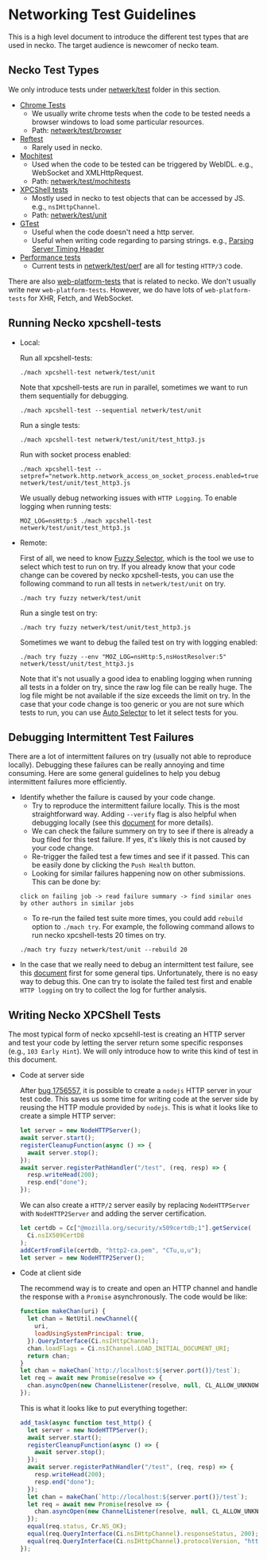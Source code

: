 # Networking Test Guidelines

This is a high level document to introduce the different test types that are used in necko. The target audience is newcomer of necko team.

## Necko Test Types

We only introduce tests under [netwerk/test](https://searchfox.org/mozilla-central/source/netwerk/test) folder in this section.

- [Chrome Tests](https://firefox-source-docs.mozilla.org/testing/chrome-tests/index.html)
  - We usually write chrome tests when the code to be tested needs a browser windows to load some particular resources.
  - Path: [netwerk/test/browser](https://searchfox.org/mozilla-central/source/netwerk/test/browser)
- [Reftest](https://firefox-source-docs.mozilla.org/testing/webrender/index.html)
  - Rarely used in necko.
- [Mochitest](https://firefox-source-docs.mozilla.org/testing/mochitest-plain/index.html)
  - Used when the code to be tested can be triggered by WebIDL. e.g., WebSocket and XMLHttpRequest.
  - Path: [netwerk/test/mochitests](https://searchfox.org/mozilla-central/source/netwerk/test/mochitests)
- [XPCShell tests](https://firefox-source-docs.mozilla.org/testing/xpcshell/index.html#xpcshell-tests)
  - Mostly used in necko to test objects that can be accessed by JS. e.g., `nsIHttpChannel`.
  - Path: [netwerk/test/unit](https://searchfox.org/mozilla-central/source/netwerk/test/unit)
- [GTest](https://firefox-source-docs.mozilla.org/gtest/index.html)
  - Useful when the code doesn't need a http server.
  - Useful when writing code regarding to parsing strings. e.g., [Parsing Server Timing Header](https://searchfox.org/mozilla-central/rev/0249c123e74640ed91edeabba00649ef4d929372/netwerk/test/gtest/TestServerTimingHeader.cpp)
- [Performance tests](https://firefox-source-docs.mozilla.org/testing/perfdocs/index.html)
  - Current tests in [netwerk/test/perf](https://searchfox.org/mozilla-central/source/netwerk/test/perf) are all for testing `HTTP/3` code.

There are also [web-platform-tests](https://firefox-source-docs.mozilla.org/web-platform/index.html) that is related to necko. We don't usually write new `web-platform-tests`. However, we do have lots of `web-platform-tests` for XHR, Fetch, and WebSocket.

## Running Necko xpcshell-tests

- Local:

  Run all xpcshell-tests:

  ```console
  ./mach xpcshell-test netwerk/test/unit
  ```

  Note that xpcshell-tests are run in parallel, sometimes we want to run them sequentially for debugging.

  ```console
  ./mach xpcshell-test --sequential netwerk/test/unit
  ```

  Run a single tests:

  ```console
  ./mach xpcshell-test netwerk/test/unit/test_http3.js
  ```

  Run with socket process enabled:

  ```console
  ./mach xpcshell-test --setpref="network.http.network_access_on_socket_process.enabled=true" netwerk/test/unit/test_http3.js
  ```

  We usually debug networking issues with `HTTP Logging`. To enable logging when running tests:

  ```console
  MOZ_LOG=nsHttp:5 ./mach xpcshell-test netwerk/test/unit/test_http3.js
  ```

- Remote:

  First of all, we need to know [Fuzzy Selector](https://firefox-source-docs.mozilla.org/tools/try/selectors/fuzzy.html), which is the tool we use to select which test to run on try. If you already know that your code change can be covered by necko xpcshell-tests, you can use the following command to run all tests in `netwerk/test/unit` on try.

  ```console
  ./mach try fuzzy netwerk/test/unit
  ```

  Run a single test on try:

  ```console
  ./mach try fuzzy netwerk/test/unit/test_http3.js
  ```

  Sometimes we want to debug the failed test on try with logging enabled:

  ```console
  ./mach try fuzzy --env "MOZ_LOG=nsHttp:5,nsHostResolver:5" netwerk/tesst/unit/test_http3.js
  ```

  Note that it's not usually a good idea to enabling logging when running all tests in a folder on try, since the raw log file can be really huge. The log file might be not available if the size exceeds the limit on try.
  In the case that your code change is too generic or you are not sure which tests to run, you can use [Auto Selector](https://firefox-source-docs.mozilla.org/tools/try/selectors/auto.html) to let it select tests for you.

## Debugging Intermittent Test Failures

There are a lot of intermittent failures on try (usually not able to reproduce locally). Debugging these failures can be really annoying and time consuming. Here are some general guidelines to help you debug intermittent failures more efficiently.

- Identify whether the failure is caused by your code change.
  - Try to reproduce the intermittent failure locally. This is the most straightforward way. Adding `--verify` flag is also helpful when debugging locally (see this [document](https://firefox-source-docs.mozilla.org/testing/test-verification/index.html) for more details).
  - We can check the failure summery on try to see if there is already a bug filed for this test failure. If yes, it's likely this is not caused by your code change.
  - Re-trigger the failed test a few times and see if it passed. This can be easily done by clicking the `Push Health` button.
  - Looking for similar failures happening now on other submissions. This can be done by:
  ```
  click on failing job -> read failure summary -> find similar ones by other authors in similar jobs
  ```
  - To re-run the failed test suite more times, you could add `rebuild` option to `./mach try`. For example, the following command allows to run necko xpcshell-tests 20 times on try.
  ```
  ./mach try fuzzy netwerk/test/unit --rebuild 20
  ```
- In the case that we really need to debug an intermittent test failure, see this [document](https://firefox-source-docs.mozilla.org/devtools/tests/debugging-intermittents.html) first for some general tips. Unfortunately, there is no easy way to debug this. One can try to isolate the failed test first and enable `HTTP logging` on try to collect the log for further analysis.

## Writing Necko XPCShell Tests

The most typical form of necko xpcsehll-test is creating an HTTP server and test your code by letting the server return some specific responses (e.g., `103 Early Hint`). We will only introduce how to write this kind of test in this document.

- Code at server side

  After [bug 1756557](https://bugzilla.mozilla.org/show_bug.cgi?id=1756557), it is possible to create a `nodejs` HTTP server in your test code. This saves us some time for writing code at the server side by reusing the HTTP module provided by `nodejs`.
  This is what it looks like to create a simple HTTP server:

  ```js
  let server = new NodeHTTPServer();
  await server.start();
  registerCleanupFunction(async () => {
    await server.stop();
  });
  await server.registerPathHandler("/test", (req, resp) => {
    resp.writeHead(200);
    resp.end("done");
  });
  ```

  We can also create a `HTTP/2` server easily by replacing `NodeHTTPServer` with `NodeHTTP2Server` and adding the server certification.

  ```js
  let certdb = Cc["@mozilla.org/security/x509certdb;1"].getService(
    Ci.nsIX509CertDB
  );
  addCertFromFile(certdb, "http2-ca.pem", "CTu,u,u");
  let server = new NodeHTTP2Server();
  ```

- Code at client side

  The recommend way is to create and open an HTTP channel and handle the response with a `Promise` asynchronously.
  The code would be like:

  ```js
  function makeChan(uri) {
    let chan = NetUtil.newChannel({
      uri,
      loadUsingSystemPrincipal: true,
    }).QueryInterface(Ci.nsIHttpChannel);
    chan.loadFlags = Ci.nsIChannel.LOAD_INITIAL_DOCUMENT_URI;
    return chan;
  }
  let chan = makeChan(`http://localhost:${server.port()}/test`);
  let req = await new Promise(resolve => {
    chan.asyncOpen(new ChannelListener(resolve, null, CL_ALLOW_UNKNOWN_CL));
  });
  ```

  This is what it looks like to put everything together:

  ```js
  add_task(async function test_http() {
    let server = new NodeHTTPServer();
    await server.start();
    registerCleanupFunction(async () => {
      await server.stop();
    });
    await server.registerPathHandler("/test", (req, resp) => {
      resp.writeHead(200);
      resp.end("done");
    });
    let chan = makeChan(`http://localhost:${server.port()}/test`);
    let req = await new Promise(resolve => {
      chan.asyncOpen(new ChannelListener(resolve, null, CL_ALLOW_UNKNOWN_CL));
    });
    equal(req.status, Cr.NS_OK);
    equal(req.QueryInterface(Ci.nsIHttpChannel).responseStatus, 200);
    equal(req.QueryInterface(Ci.nsIHttpChannel).protocolVersion, "http/1.1");
  });
  ```
